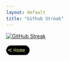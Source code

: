 ```yaml
---
layout: default
title: "Github Streak"
---
```

[![GitHub Streak](https://streak-stats.demolab.com?user=Koffeejava&theme=dark&date_format=n%2Fj%5B%2FY%5D&mode=weekly)](https://git.io/streak-stats)

[![Home](/assets/images/home.png)](..)